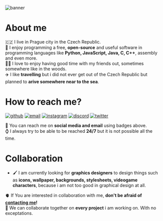 ![banner](https://user-images.githubusercontent.com/93037688/182573005-eecdd57f-121a-475c-ad6b-96088072d387.png)
# About me
🇨🇿 I live in Prague city in the Czech Republic.  
👀 I enjoy programming a free, **open-source** and useful software in programming languages like **Python, JavaScript, Java, C, C++**, assembly and even more.  
🚶‍♂️ I love to enjoy having good time with my friends out, sometimes somewhere like in the woods.  
✈️ I like **travelling** but i did not ever get out of the Czech Republic but planned to **arive somewhere near to the sea**.

# How to reach me?
[![github](https://img.shields.io/badge/GitHub-000000?style=for-the-badge&logo=GitHub&logoColor=white)](https://github.com/COOKIE-1816)
[![email](https://img.shields.io/badge/Email-ff0000?style=for-the-badge&logo=Gmail&logoColor=white)](mailto:1816.cookie1816@gmail.com)
[![instagram](https://img.shields.io/badge/Instagram-8a3ab9?style=for-the-badge&logo=Instagram&logoColor=white)](https://www.instagram.com/cookie_1816_/)
[![discord](https://img.shields.io/badge/Discord-7289d9?style=for-the-badge&logo=Discord&logoColor=white)](https://discord.gg/user/COOKIE#1816)
[![twitter](https://img.shields.io/badge/Twitter-1da1f2?style=for-the-badge&logo=Twitter&logoColor=white)](https://www.instagram.com/cookie_1816_/)

📎 You can reach me on **social media and email** using badges above.  
⌚ I always try to be able to be reached **24/7** but it is not possible all the time.

<!---
- 👋 Hi, I’m @COOKIE-1816
- 👀 I’m interested in js, python, C, C++, C#, java, bash
- 🌱 I’m currently learning R and Go
- 💞️ I’m looking to collaborate on workspaces
- 📫 How to reach me: On email 1816cookie.1816@gmail.com or on discord, COOKIE#1816
I am now working on JavaScript framework, workspaces, Python AI bot and on my discord.js bot
COOKIE-1816/COOKIE-1816 is a ✨ special ✨ repository because its `README.md` (this file) appears on your GitHub profile.
You can click the Preview link to take a look at your changes.
--->

# Collaboration
- 🖌️ I am currently looking for **graphics designers** to design things such as **icons, wallpaper, backgrounds, stylesheets, videogame characters**, because i am not too good in graphical design at all.

🫀 If You are interested in collaboration with me, **don't be afraid of [contacting me](https://github.com/COOKIE-1816/COOKIE-1816/edit/main/README.md#how-to-reach-me)!**  
📂 We can collaborate together on **every project** i am working on. With no exceptations.

